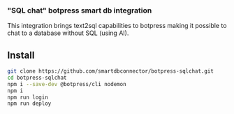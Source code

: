 ### "SQL chat" botpress smart db integration

This integration brings text2sql capabilities to botpress making it possible to chat to 
a database without SQL (using AI).
## Install

```bash
git clone https://github.com/smartdbconnector/botpress-sqlchat.git
cd botpress-sqlchat
npm i --save-dev @botpress/cli nodemon
npm i
npm run login 
npm run deploy
```


